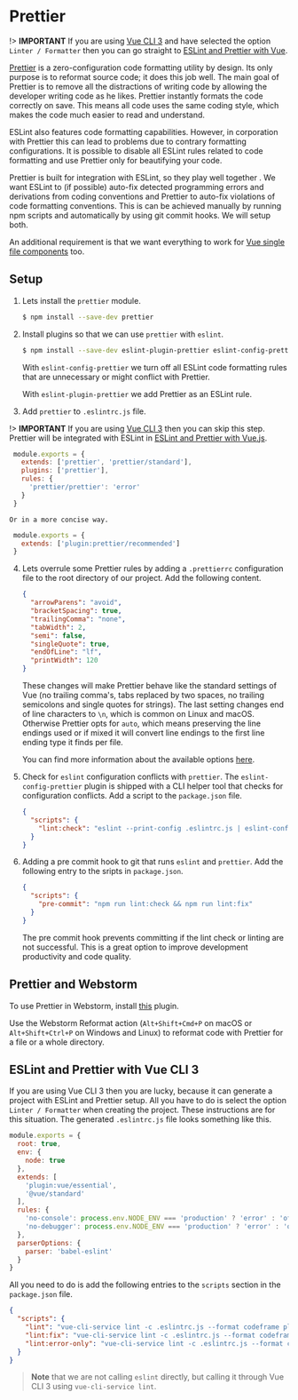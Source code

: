 # Prettier

!> **IMPORTANT** If you are using [Vue CLI 3](https://cli.vuejs.org/) and have selected the option `Linter / Formatter` then you can go straight to [ESLint and Prettier with Vue](#eslint-and-prettier-with-vue-cli-3).

[Prettier](https://prettier.io/) is a zero-configuration code formatting utility by design. Its only purpose is to reformat source code; it does this job well. The main goal of Prettier is to remove all the distractions of writing code by allowing the developer writing code as he likes. Prettier instantly formats the code correctly on save. This means all code uses the same coding style, which makes the code much easier to read and understand.

ESLint also features code formatting capabilities. However, in corporation with Prettier this can lead to problems due to contrary formatting configurations. It is possible to disable all ESLint rules related to code formatting and use Prettier only for beautifying your code.

Prettier is built for integration with ESLint, so they play well together . We want ESLint to (if possible) auto-fix detected programming errors and derivations from coding conventions and Prettier to auto-fix violations of code formatting conventions. This is can be achieved manually by running npm scripts and automatically by using git commit hooks. We will setup both.

An additional requirement is that we want everything to work for [Vue single file components](https://vuejs.org/v2/guide/single-file-components.html) too.

## Setup

1. Lets install the `prettier` module.

   ```bash
   $ npm install --save-dev prettier
   ```

2. Install plugins so that we can use `prettier` with `eslint`.

   ```bash
   $ npm install --save-dev eslint-plugin-prettier eslint-config-prettier
   ```

   With `eslint-config-prettier` we turn off all ESLint code formatting rules that are unnecessary or might conflict with Prettier.

   With `eslint-plugin-prettier` we add Prettier as an ESLint rule.

3. Add `prettier` to `.eslintrc.js` file.

!> **IMPORTANT** If you are using [Vue CLI 3](https://cli.vuejs.org/) then you can skip this step. Prettier will be integrated with ESLint in [ESLint and Prettier with Vue.js](#eslint-and-prettier-with-vuejs).

   ```js
    module.exports = {
      extends: ['prettier', 'prettier/standard'],
      plugins: ['prettier'],
      rules: {
        'prettier/prettier': 'error'
      }
    }
   ```

    Or in a more concise way.

   ```js
    module.exports = {
      extends: ['plugin:prettier/recommended']
    }
   ```

4. Lets overrule some Prettier rules by adding a `.prettierrc` configuration file to the root directory of our project. Add the following content.

    ```json
    {
      "arrowParens": "avoid",
      "bracketSpacing": true,
      "trailingComma": "none",
      "tabWidth": 2,
      "semi": false,
      "singleQuote": true,
      "endOfLine": "lf",
      "printWidth": 120
    }
    ```

    These changes will make Prettier behave like the standard settings of Vue (no trailing comma's, tabs replaced by two spaces, no trailing semicolons and single quotes for strings). The last setting changes end of line characters to `\n`, which is common on Linux and macOS. Otherwise Prettier opts for `auto`, which means preserving the line endings used or if mixed it will convert line endings to the first line ending type it finds per file.

    You can find more information about the available options [here](https://prettier.io/docs/en/options.html).

5. Check for `eslint` configuration conflicts with `prettier`. The `eslint-config-prettier` plugin is shipped with a CLI helper tool that checks for configuration conflicts. Add a script to the `package.json` file.

   ```json
   {
     "scripts": {
       "lint:check": "eslint --print-config .eslintrc.js | eslint-config-prettier-check"
     }
   }
   ```

6. Adding a pre commit hook to git that runs `eslint` and `prettier`. Add the following entry to the sripts in `package.json`.

   ```json
   {
     "scripts": {
       "pre-commit": "npm run lint:check && npm run lint:fix"
     }
   }
   ```

   The pre commit hook prevents committing if the lint check or linting are not successful. This is a great option to improve development productivity and code quality.

## Prettier and Webstorm

To use Prettier in Webstorm, install [this](https://plugins.jetbrains.com/plugin/10456-prettier) plugin.

Use the Webstorm Reformat action (`Alt+Shift+Cmd+P` on macOS or `Alt+Shift+Ctrl+P` on Windows and Linux) to reformat code with Prettier for a file or a whole directory.

## ESLint and Prettier with Vue CLI 3

If you are using Vue CLI 3 then you are lucky, because it can generate a project with ESLint and Prettier setup. All you have to do is select the option `Linter / Formatter` when creating the project. These instructions are for this situation. The generated `.eslintrc.js`  file looks something like this.

```js
module.exports = {
  root: true,
  env: {
    node: true
  },
  extends: [
    'plugin:vue/essential',
    '@vue/standard'
  ],
  rules: {
    'no-console': process.env.NODE_ENV === 'production' ? 'error' : 'off',
    'no-debugger': process.env.NODE_ENV === 'production' ? 'error' : 'off'
  },
  parserOptions: {
    parser: 'babel-eslint'
  }
}
```

All you need to do is add the following entries to the `scripts` section in the `package.json` file.

```json
{
  "scripts": {
    "lint": "vue-cli-service lint -c .eslintrc.js --format codeframe plugin src tests",
    "lint:fix": "vue-cli-service lint -c .eslintrc.js --format codeframe --fix plugin src tests",
    "lint:error-only": "vue-cli-service lint -c .eslintrc.js --format codeframe --quiet plugin src tests",
  }
}
```

> **Note** that we are not calling `eslint` directly, but calling it through Vue CLI 3 using `vue-cli-service lint`.
